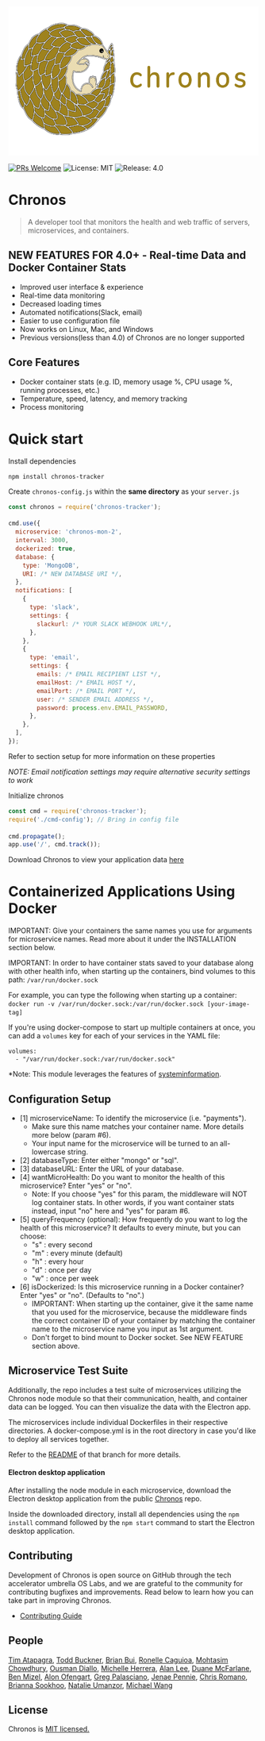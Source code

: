 <p align="center">
  <img src="./app/assets/chronos-v4.png" height=300/>
</p>

[![PRs Welcome](https://img.shields.io/badge/PRs-welcome-brightgreen.svg)](https://github.com/open-source-labs/Chronos)
![License: MIT](https://img.shields.io/badge/License-MIT-yellow.svg)
![Release: 4.0](https://img.shields.io/badge/Release-4.0-orange)

# Chronos

> A developer tool that monitors the health and web traffic of servers, microservices, and containers.

## NEW FEATURES FOR 4.0+ - Real-time Data and Docker Container Stats

- Improved user interface & experience
- Real-time data monitoring
- Decreased loading times
- Automated notifications(Slack, email)
- Easier to use configuration file
- Now works on Linux, Mac, and Windows
- Previous versions(less than 4.0) of Chronos are no longer supported


## Core Features
  <!-- * HTTP request tracing -->
- Docker container stats (e.g. ID, memory usage %, CPU usage %, running processes, etc.)
- Temperature, speed, latency, and memory tracking
- Process monitoring

# Quick start

Install dependencies

```
npm install chronos-tracker
```

Create `chronos-config.js` within the **same directory** as your `server.js`

```js
const chronos = require('chronos-tracker');

cmd.use({
  microservice: 'chronos-mon-2',
  interval: 3000,
  dockerized: true,
  database: {
    type: 'MongoDB',
    URI: /* NEW DATABASE URI */,
  },
  notifications: [
    {
      type: 'slack',
      settings: {
        slackurl: /* YOUR SLACK WEBHOOK URL*/,
      },
    },
    {
      type: 'email',
      settings: {
        emails: /* EMAIL RECIPIENT LIST */,
        emailHost: /* EMAIL HOST */,
        emailPort: /* EMAIL PORT */,
        user: /* SENDER EMAIL ADDRESS */,
        password: process.env.EMAIL_PASSWORD,
      },
    },
  ],
});
```

Refer to section setup for more information on these properties


_NOTE: Email notification settings may require alternative security settings to work_

Initialize chronos

```js
const cmd = require('chronos-tracker');
require('./cmd-config'); // Bring in config file

cmd.propagate();
app.use('/', cmd.track());
```

Download Chronos to view your application data [here]()

<!-- # Installation

Chronos consists of a [Node](https://nodejs.org/en/) module available through the
[npm registry](https://www.npmjs.com/) and a lightweight [Electron](https://electronjs.org/) desktop application. -->

# Containerized Applications Using Docker

IMPORTANT: Give your containers the same names you use for arguments for microservice names. Read more about it under the INSTALLATION section below.

IMPORTANT: In order to have container stats saved to your database along with other health info, when starting up the containers, bind volumes to this path:
`/var/run/docker.sock`

For example, you can type the following when starting up a container:
`docker run -v /var/run/docker.sock:/var/run/docker.sock [your-image-tag]`

If you're using docker-compose to start up multiple containers at once, you can add a `volumes` key for each of your services in the YAML file:

```
volumes:
  - "/var/run/docker.sock:/var/run/docker.sock"
```

\*Note: This module leverages the features of [systeminformation](https://systeminformation.io/).


## Configuration Setup

- [1] microserviceName: To identify the microservice (i.e. "payments").
  - Make sure this name matches your container name. More details more below (param #6).
  - Your input name for the microservice will be turned to an all-lowercase string.
- [2] databaseType: Enter either "mongo" or "sql".
- [3] databaseURL: Enter the URL of your database.
- [4] wantMicroHealth: Do you want to monitor the health of this microservice? Enter "yes" or "no".
  - Note: If you choose "yes" for this param, the middleware will NOT log container stats. In other words, if you want container stats instead, input "no" here and "yes" for param #6.
- [5] queryFrequency (optional): How frequently do you want to log the health of this microservice? It defaults to every minute, but you can choose:
  - "s" : every second
  - "m" : every minute (default)
  - "h" : every hour
  - "d" : once per day
  - "w" : once per week
- [6] isDockerized: Is this microservice running in a Docker container? Enter "yes" or "no". (Defaults to "no".)
  - IMPORTANT: When starting up the container, give it the same name that you used for the microservice, because the middleware finds the correct container ID of your container by matching the container name to the microservice name you input as 1st argument.
  - Don't forget to bind mount to Docker socket. See NEW FEATURE section above.


## Microservice Test Suite

Additionally, the repo includes a test suite of microservices utilizing the Chronos node module so that their communication, health, and container data can be logged. You can then visualize the data with the Electron app.

The microservices include individual Dockerfiles in their respective directories. A docker-compose.yml is in the root directory in case you'd like to deploy all services together.

Refer to the [README](https://github.com/oslabs-beta/Chronos/tree/docker/microservice) of that branch for more details.

#### Electron desktop application

After installing the node module in each microservice, download the Electron desktop application from the public [Chronos]() repo.

Inside the downloaded directory, install all dependencies using the `npm install` command followed by the `npm start` command to start the Electron desktop application.

## Contributing

Development of Chronos is open source on GitHub through the tech accelerator umbrella OS Labs, and we are grateful to the community for contributing bugfixes and improvements. Read below to learn how you can take part in improving Chronos.

- [Contributing Guide](https://github.com/oslabs-beta/Chronos/CONTRIBUTING.md)

## People

[Tim Atapagra](https://github.com/timpagra),
[Todd Buckner](https://github.com/tdwolf6),
[Brian Bui](https://github.com/Umius-Brian),
[Ronelle Caguioa](https://github.com/ronellecaguioa),
[Mohtasim Chowdhury](https://github.com/mohtasim317),
[Ousman Diallo](https://github.com/Dialloousman),
[Michelle Herrera](https://github.com/mesherrera),
[Alan Lee](https://github.com/ajlee12/),
[Duane McFarlane](https://github.com/Duane11003),
[Ben Mizel](https://github.com/ben-mizel),
[Alon Ofengart](https://github.com/alon25),
[Greg Palasciano](https://github.com/gregpalace),
[Jenae Pennie](https://github.com/jenaepen),
[Chris Romano](https://github.com/robicano22),
[Brianna Sookhoo](https://github.com/briannasookhoo),
[Natalie Umanzor](https://github.com/nmczormick),
[Michael Wang](https://github.com/wang3101)

## License

Chronos is [MIT licensed.](https://github.com/oslabs-beta/Chronos/blob/master/LICENSE.md) 
